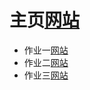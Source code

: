 # 主页[网站](https://wuqing16341019.github.io/swsad/)
* 作业一[网站](https://github.com/wuqing16341019/swsad/blob/master/16341019wuqing%20%20sysu-swsad.github.io.pdf)
* 作业二[网站](https://github.com/wuqing16341019/swsad/blob/master/sysu-swsad.github.io_hw2.pdf)
* 作业三[网站](https://github.com/wuqing16341019/swsad/blob/master/sysu-swsad.github.io_hw3.pdf)

